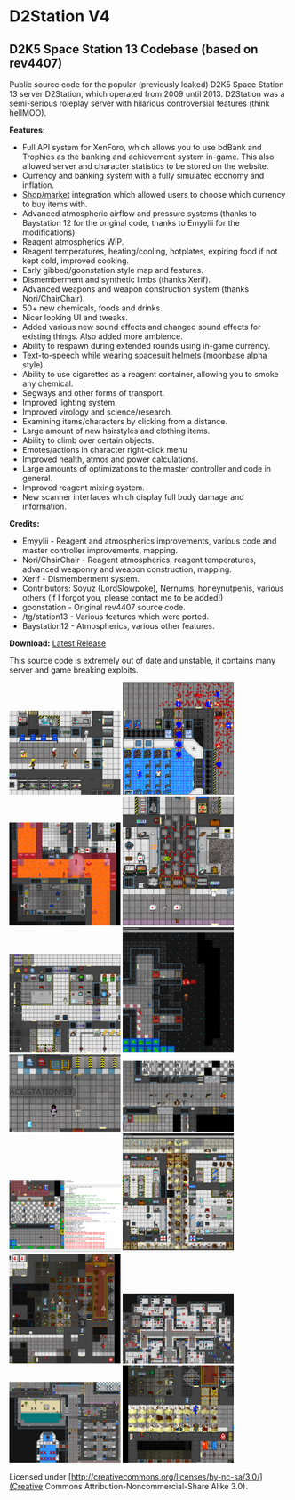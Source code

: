 # D2Station V4

## D2K5 Space Station 13 Codebase (based on rev4407)

Public source code for the popular (previously leaked) D2K5 Space Station 13 server D2Station, which operated from 2009 until 2013\. D2Station was a semi-serious roleplay server with hilarious controversial features (think hellMOO).

**Features:**

*   Full API system for XenForo, which allows you to use bdBank and Trophies as the banking and achievement system in-game. This also allowed server and character statistics to be stored on the website.
*   Currency and banking system with a fully simulated economy and inflation.
*   [Shop/market](https://github.com/unendingPattern/xenforo-mods) integration which allowed users to choose which currency to buy items with.
*   Advanced atmospheric airflow and pressure systems (thanks to Baystation 12 for the original code, thanks to Emyylii for the modifications).
*   Reagent atmospherics WIP.
*   Reagent temperatures, heating/cooling, hotplates, expiring food if not kept cold, improved cooking.
*   Early gibbed/goonstation style map and features.
*   Dismemberment and synthetic limbs (thanks Xerif).
*   Advanced weapons and weapon construction system (thanks Nori/ChairChair).
*   50+ new chemicals, foods and drinks.
*   Nicer looking UI and tweaks.
*   Added various new sound effects and changed sound effects for existing things. Also added more ambience.
*   Ability to respawn during extended rounds using in-game currency.
*   Text-to-speech while wearing spacesuit helmets (moonbase alpha style).
*   Ability to use cigarettes as a reagent container, allowing you to smoke any chemical.
*   Segways and other forms of transport.
*   Improved lighting system.
*   Improved virology and science/research.
*   Examining items/characters by clicking from a distance.
*   Large amount of new hairstyles and clothing items.
*   Ability to climb over certain objects.
*   Emotes/actions in character right-click menu
*   Improved health, atmos and power calculations.
*   Large amounts of optimizations to the master controller and code in general.
*   Improved reagent mixing system.
*   New scanner interfaces which display full body damage and information.

**Credits:**

*   Emyylii - Reagent and atmospherics improvements, various code and master controller improvements, mapping.
*   Nori/ChairChair - Reagent atmospherics, reagent temperatures, advanced weaponry and weapon construction, mapping.
*   Xerif - Dismemberment system.
*   Contributors: Soyuz (LordSlowpoke), Nernums, honeynutpenis, various others (if I forgot you, please contact me to be added!)
*   goonstation - Original rev4407 source code.
*   /tg/station13 - Various features which were ported.
*   Baystation12 - Atmospherics, various other features.

**Download:** [Latest Release](https://github.com/unendingPattern/d2station-v4-codeonly/releases)

This source code is extremely out of date and unstable, it contains many server and game breaking exploits.

<a href="screenshots/1.png" target="_blank"><img src="screenshots/1.png" alt="[IMG]" width="200"/></a>  <a href="screenshots/2.png" target="_blank"><img src="screenshots/2.png" alt="[IMG]" width="200"/></a>  <a href="screenshots/3.png" target="_blank"><img src="screenshots/3.png" alt="[IMG]" width="200"/></a>  <a href="screenshots/4.png" target="_blank"><img src="screenshots/4.png" alt="[IMG]" width="200"/></a>  <a href="screenshots/5.png" target="_blank"><img src="screenshots/5.png" alt="[IMG]" width="200"/></a>  <a href="screenshots/6.png" target="_blank"><img src="screenshots/6.png" alt="[IMG]" width="200"/></a>  <a href="screenshots/7.png" target="_blank"><img src="screenshots/7.png" alt="[IMG]" width="200"/></a>  <a href="screenshots/8.png" target="_blank"><img src="screenshots/8.png" alt="[IMG]" width="200"/></a>  <a href="screenshots/9.png" target="_blank"><img src="screenshots/9.png" alt="[IMG]" width="200"/></a>  <a href="screenshots/10.png" target="_blank"><img src="screenshots/10.png" alt="[IMG]" width="200"/></a>  <a href="screenshots/11.png" target="_blank"><img src="screenshots/11.png" alt="[IMG]" width="200"/></a>  <a href="screenshots/12.png" target="_blank"><img src="screenshots/12.png" alt="[IMG]" width="200"/></a>  <a href="screenshots/13.png" target="_blank"><img src="screenshots/13.png" alt="[IMG]" width="200"/></a>  <a href="screenshots/14.png" target="_blank"><img src="screenshots/14.png" alt="[IMG]" width="200"/></a>

Licensed under [http://creativecommons.org/licenses/by-nc-sa/3.0/](Creative Commons Attribution-Noncommercial-Share Alike 3.0).
